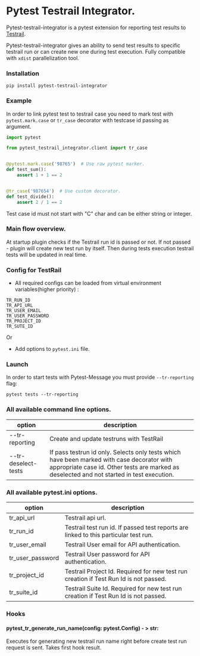 # Pytest Testrail Integrator.

Pytest-testrail-integrator is a pytest extension for reporting test results to [Testrail](https://www.gurock.com/testrail).

Pytest-testrail-integrator gives an ability to send test results to specific testrail run or can create new one during 
test execution. Fully compatible with `xdist` parallelization tool.

### Installation
```shell
pip install pytest-testrail-integrator
```

### Example 

In order to link pytest test to testrail case you need to mark test with `pytest.mark.case` or `tr_case` 
decorator with testcase id passing as argument.

```python
import pytest

from pytest_testrail_integrator.client import tr_case


@pytest.mark.case('98765')  # Use raw pytest marker.
def test_sum():
    assert 1 + 1 == 2


@tr_case('987654')  # Use custom decorator.
def test_divide():
    assert 2 / 1 == 2
```
Test case id must not start with "C" char and can be either string or integer.


### Main flow overview.
At startup plugin checks if the Testrail run id is passed or not. If not passed - plugin will create new test run by 
itself. Then during tests execution testrail tests will be updated in real time.


### Config for TestRail

* All required configs can be loaded from virtual environment variables(higher priority)
: 
``` shell
TR_RUN_ID
TR_API_URL
TR_USER_EMAIL
TR_USER_PASSWORD
TR_PROJECT_ID
TR_SUTE_ID
```

Or

* Add options to `pytest.ini` file.

### Launch

In order to start tests with Pytest-Message you must provide `--tr-reporting` flag:
```shell
pytest tests --tr-reporting
```

### All available command line options.

| option              | description                                                                                                                                                                              |
|---------------------|------------------------------------------------------------------------------------------------------------------------------------------------------------------------------------------|
| --tr-reporting      | Create and update testruns with TestRail                                                                                                                                                 |
| --tr-deselect-tests | If pass testrun id only. Selects only tests which have been marked with case decorator with appropriate case id. Other tests are marked as deselected and not started in test execution. |

### All available pytest.ini options.
| option           | description                                                                           |
|------------------|---------------------------------------------------------------------------------------|
| tr_api_url       | Testrail api url.                                                                     |
| tr_run_id        | Testrail test run id. If passed test reports are linked to this particular test run.  |
| tr_user_email    | Testrail User email for API authentication.                                           |
| tr_user_password | Testrail User password for API authentication.                                        |
| tr_project_id    | Testrail Project Id. Required for new test run creation if Test Run Id is not passed. |
| tr_suite_id      | Testrail Suite Id. Required for new test run creation if Test Run Id is not passed.   |


### Hooks
#### pytest_tr_generate_run_name(config: pytest.Config) - > str:

Executes for generating new testrail run name right before create test run request is sent. Takes first hook result.
